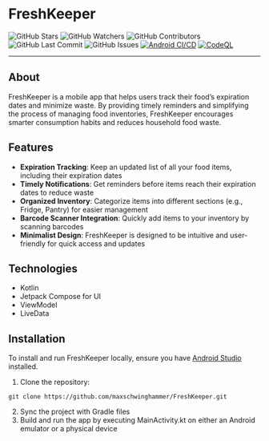 # FreshKeeper

![GitHub Stars](https://img.shields.io/github/stars/maxschwinghammer/FreshKeeper?style=social)
![GitHub Watchers](https://img.shields.io/github/watchers/maxschwinghammer/FreshKeeper?style=social)
![GitHub Contributors](https://img.shields.io/github/contributors/maxschwinghammer/FreshKeeper)
![GitHub Last Commit](https://img.shields.io/github/last-commit/maxschwinghammer/FreshKeeper)
![GitHub Issues](https://img.shields.io/github/issues/maxschwinghammer/FreshKeeper)
[![Android CI/CD](https://github.com/maxschwinghammer/FreshKeeper/actions/workflows/android.yml/badge.svg?branch=master)](https://github.com/maxschwinghammer/FreshKeeper/actions/workflows/android.yml)
[![CodeQL](https://github.com/maxschwinghammer/FreshKeeper/actions/workflows/codeql.yml/badge.svg?branch=master)](https://github.com/maxschwinghammer/FreshKeeper/actions/workflows/codeql.yml)

---

## About
FreshKeeper is a mobile app that helps users track their food’s expiration dates and minimize waste. By providing timely reminders and simplifying the process of managing food inventories, FreshKeeper encourages smarter consumption habits and reduces household food waste.

## Features
- **Expiration Tracking**: Keep an updated list of all your food items, including their expiration dates
- **Timely Notifications**: Get reminders before items reach their expiration dates to reduce waste
- **Organized Inventory**: Categorize items into different sections (e.g., Fridge, Pantry) for easier management
- **Barcode Scanner Integration**: Quickly add items to your inventory by scanning barcodes
- **Minimalist Design**: FreshKeeper is designed to be intuitive and user-friendly for quick access and updates

## Technologies
- Kotlin
- Jetpack Compose for UI
- ViewModel
- LiveData

## Installation
To install and run FreshKeeper locally, ensure you have [Android Studio](https://developer.android.com/studio) installed. 

1. Clone the repository:
```
git clone https://github.com/maxschwinghammer/FreshKeeper.git
```
2. Sync the project with Gradle files
3. Build and run the app by executing MainActivity.kt on either an Android emulator or a physical device
